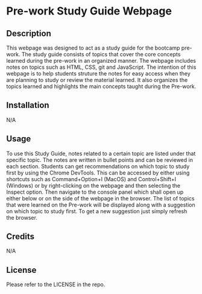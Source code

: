 # Pre-work Study Guide Webpage

## Description
This webpage was designed to act as a study guide for the bootcamp pre-work. The study guide consists of topics that cover the core concepts learned during the pre-work in an organized manner. The webpage includes notes on topics such as HTML, CSS, git and JavaScript. The intention of this webpage is to help students struture the notes for easy access when they are planning to study or review the material learned. It also organizes the topics learned and highlights the main concepts taught during the Pre-work.

## Installation

N/A

## Usage

To use this Study Guide, notes related to a certain topic are listed under that specific topic. The notes are written in bullet points and can be reviewed in each section. Students can get recommendations on which topic to study first by using the Chrome DevTools. This can be accessed by either using shortcuts such as Command+Option+I (MacOS) and Control+Shift+I (Windows) or by right-clicking on the webpage and then selecting the Inspect option. Then navigate to the console panel which shall open up either below or on the side of the webpage in the browser. The list of topics that were learned on the Pre-work will be displayed along with a suggestion on which topic to study first. To get a new suggestion just simply refresh the browser.  

## Credits

N/A

## License

Please refer to the LICENSE in the repo.

